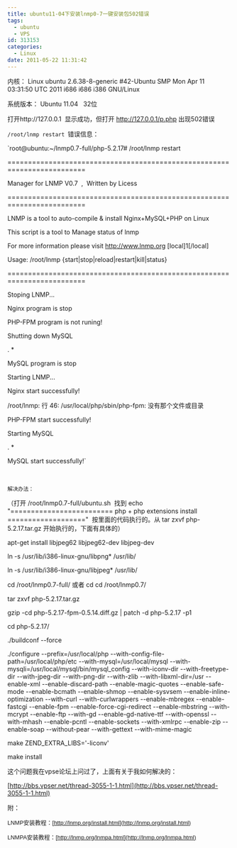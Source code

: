 ```yaml
---
title: ubuntu11-04下安装lnmp0-7一键安装包502错误
tags:
  - ubuntu
  - VPS
id: 313153
categories:
  - Linux
date: 2011-05-22 11:31:42
---
```


内核： Linux ubuntu 2.6.38-8-generic #42-Ubuntu SMP Mon Apr 11 03:31:50 UTC 2011 i686 i686 i386 GNU/Linux

系统版本： Ubuntu 11.04&nbsp;&nbsp; 32位

打开http://127.0.0.1&nbsp; 显示成功，但打开 http://127.0.0.1/p.php 出现502错误

`/root/lnmp restart `错误信息：

`root@ubuntu:~/lnmp0.7-full/php-5.2.17# /root/lnmp restart

=========================================================================

Manager for LNMP V0.7&nbsp;&nbsp;,&nbsp;&nbsp;Written by Licess 

=========================================================================

LNMP is a tool to auto-compile &amp; install Nginx+MySQL+PHP on Linux 

This script is a tool to Manage status of lnmp 

For more information please visit http://www.lnmp.org [local]1[/local]

Usage: /root/lnmp {start|stop|reload|restart|kill|status}

=========================================================================

Stoping LNMP...

Nginx program is stop

PHP-FPM program is not runing!

Shutting down MySQL

. * 

MySQL program is stop

Starting LNMP...

Nginx start successfully!

/root/lnmp: 行 46: /usr/local/php/sbin/php-fpm: 没有那个文件或目录

PHP-FPM start successfully!

Starting MySQL

. * 

MySQL start successfully!`

&nbsp;

`解决办法：`

（打开 /root/lnmp0.7-full/ubuntu.sh&nbsp;&nbsp;找到 echo &quot;========================= php + php extensions install ===================&quot;&nbsp;&nbsp;按里面的代码执行的。从 tar zxvf php-5.2.17.tar.gz 开始执行的，下面有具体的）

apt-get install libjpeg62 libjpeg62-dev libjpeg-dev&nbsp; 

ln -s /usr/lib/i386-linux-gnu/libpng* /usr/lib/

ln -s /usr/lib/i386-linux-gnu/libjpeg* /usr/lib/&nbsp;&nbsp; 

cd /root/lnmp0.7-full/ 或者 cd cd /root/lnmp0.7/ 

tar zxvf php-5.2.17.tar.gz

gzip -cd php-5.2.17-fpm-0.5.14.diff.gz | patch -d php-5.2.17 -p1

cd php-5.2.17/

./buildconf --force

./configure --prefix=/usr/local/php --with-config-file-path=/usr/local/php/etc --with-mysql=/usr/local/mysql --with-mysqli=/usr/local/mysql/bin/mysql_config --with-iconv-dir --with-freetype-dir --with-jpeg-dir --with-png-dir --with-zlib --with-libxml-dir=/usr --enable-xml --enable-discard-path --enable-magic-quotes --enable-safe-mode --enable-bcmath --enable-shmop --enable-sysvsem --enable-inline-optimization --with-curl --with-curlwrappers --enable-mbregex --enable-fastcgi --enable-fpm --enable-force-cgi-redirect --enable-mbstring --with-mcrypt --enable-ftp --with-gd --enable-gd-native-ttf --with-openssl --with-mhash --enable-pcntl --enable-sockets --with-xmlrpc --enable-zip --enable-soap --without-pear --with-gettext --with-mime-magic

make ZEND_EXTRA_LIBS=&#39;-liconv&#39;

make install

这个问题我在vpse论坛上问过了，上面有关于我如何解决的：

[http://bbs.vpser.net/thread-3055-1-1.html](http://bbs.vpser.net/thread-3055-1-1.html)

附：

<font face="Verdana, Arial, sans-serif "><font style="font-size: 13px;">LNMP安装教程：[http://lnmp.org/install.html](http://lnmp.org/install.html)

LNMPA安装教程：[http://lnmp.org/lnmpa.html](http://lnmp.org/lnmpa.html)</font></font>